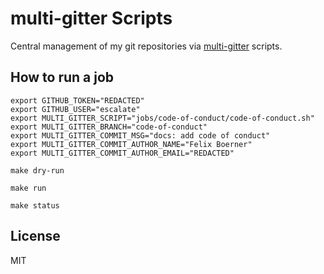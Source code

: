 # multi-gitter Scripts

Central management of my git repositories via [multi-gitter](https://github.com/lindell/multi-gitter) scripts.

## How to run a job

```
export GITHUB_TOKEN="REDACTED"
export GITHUB_USER="escalate"
export MULTI_GITTER_SCRIPT="jobs/code-of-conduct/code-of-conduct.sh"
export MULTI_GITTER_BRANCH="code-of-conduct"
export MULTI_GITTER_COMMIT_MSG="docs: add code of conduct"
export MULTI_GITTER_COMMIT_AUTHOR_NAME="Felix Boerner"
export MULTI_GITTER_COMMIT_AUTHOR_EMAIL="REDACTED"

make dry-run

make run

make status
```

## License

MIT
